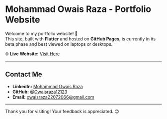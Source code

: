 # Mohammad Owais Raza - Portfolio Website

Welcome to my portfolio website! 🚀  
This site, built with **Flutter** and hosted on **GitHub Pages**, is currently in its beta phase and best viewed on laptops or desktops.  

🌐 **Live Website:** [Visit Here](https://owaisraza12123.github.io/)  

---

## Contact Me

- **LinkedIn:** [Mohammad Owais Raza](https://www.linkedin.com/in/mohammad-owais-raza-2a33bb282/)  
- **GitHub:** [@Owaisraza12123](https://github.com/Owaisraza12123)  
- **Email:** [owaisraza22072066@gmail.com](mailto:owaisraza22072066@gmail.com)  

---

Thank you for visiting! Your feedback is appreciated. 😊
